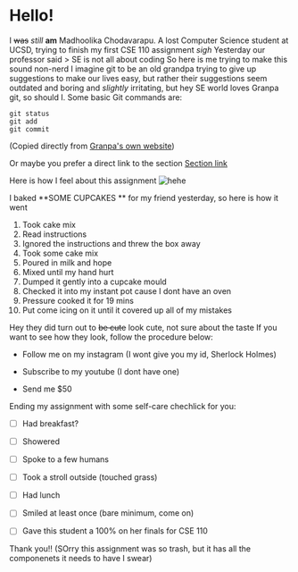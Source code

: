 # Hello!
I ~~was~~ *still* **am** Madhoolika Chodavarapu. A lost Computer Science student 
at UCSD, trying to finish my first CSE 110 assignment *sigh*
Yesterday our professor said > SE is not all about coding
So here is me trying to make this sound non-nerd
I imagine git to be an old grandpa trying to give up suggestions to make our lives easy, but rather their suggestions seem outdated and boring and *slightly* irritating, but hey SE world loves Granpa git, so should I. 
Some basic Git commands are:
```
git status
git add
git commit
```
(Copied directly from [Granpa's own website](https://docs.github.com/en/get-started/writing-on-github/getting-started-with-writing-and-formatting-on-github/basic-writing-and-formatting-syntax))

Or maybe you prefer a direct link to the section [Section link](https://docs.github.com/en/get-started/writing-on-github/getting-started-with-writing-and-formatting-on-github/basic-writing-and-formatting-syntax#quoting-code)

Here is how I feel about this assignment ![hehe](https://www.essex.ac.uk/-/media/images/blogs/posts/2017-04-07-meme-5.jpg)

I baked **SOME CUPCAKES ** for my friend yesterday, so here is how it went
1. Took cake mix
2. Read instructions
3. Ignored the instructions and threw the box away 
4. Took some cake mix 
5. Poured in milk and hope 
6. Mixed until my hand hurt 
7. Dumped it gently into a cupcake mould 
8. Checked it into my instant pot cause I dont have an oven 
9. Pressure cooked it for 19 mins 
10. Put come icing on it until it covered up all of my mistakes 
    
Hey they did turn out to ~~be cute~~ look cute, not sure about the taste 
If you want to see how they look, follow the procedure below:
- Follow me on my instagram (I wont give you my id, Sherlock Holmes)
* Subscribe to my youtube (I dont have one)
+ Send me $50

Ending my assignment with some self-care chechlick for you:

- [ ] Had breakfast?
- [ ] Showered
- [ ] Spoke to a few humans
- [ ] Took a stroll outside (touched grass)
- [ ] Had lunch 
- [ ] Smiled at least once (bare minimum, come on)
- [ ] Gave this student a 100% on her finals for CSE 110



Thank you!!
(SOrry this assignment was so trash, but it has all the componenets it needs to have I swear)